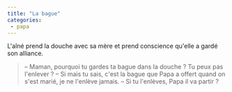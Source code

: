 ```yaml
---
title: "La bague"
categories:
 - papa
---
```


L'aîné prend la douche avec sa mère et prend conscience qu'elle a gardé son alliance.

<!-- more -->

> – Maman, pourquoi tu gardes ta bague dans la douche ? Tu peux pas l'enlever ?
> – Si mais tu sais, c'est la bague que Papa a offert quand on s'est marié, je ne l'enlève jamais.
> – Si tu l'enlèves, Papa il va partir ?
